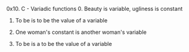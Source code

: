 0x10. C - Variadic functions
0. Beauty is variable, ugliness is constant

1. To be is to be the value of a variable

2. One woman's constant is another woman's variable

3. To be is a to be the value of a variable


